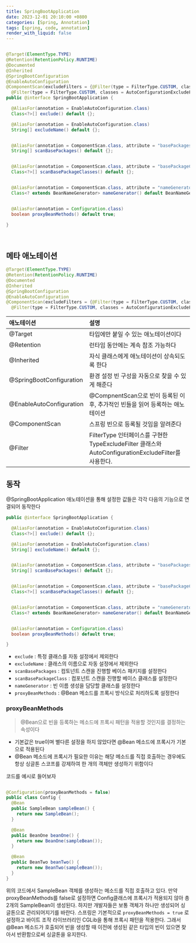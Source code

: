 ```yaml
---
title: SpringBootApplication
date: 2023-12-01 20:10:00 +0800
categories: [Spring, Annotation]
tags: [spring, code, annotation]
render_with_liquid: false
---
```


```java

@Target(ElementType.TYPE)
@Retention(RetentionPolicy.RUNTIME)
@Documented
@Inherited
@SpringBootConfiguration
@EnableAutoConfiguration
@ComponentScan(excludeFilters = {@Filter(type = FilterType.CUSTOM, classes = TypeExcludeFilter.class),
  @Filter(type = FilterType.CUSTOM, classes = AutoConfigurationExcludeFilter.class)})
public @interface SpringBootApplication {

  @AliasFor(annotation = EnableAutoConfiguration.class)
  Class<?>[] exclude() default {};

  @AliasFor(annotation = EnableAutoConfiguration.class)
  String[] excludeName() default {};


  @AliasFor(annotation = ComponentScan.class, attribute = "basePackages")
  String[] scanBasePackages() default {};


  @AliasFor(annotation = ComponentScan.class, attribute = "basePackageClasses")
  Class<?>[] scanBasePackageClasses() default {};


  @AliasFor(annotation = ComponentScan.class, attribute = "nameGenerator")
  Class<? extends BeanNameGenerator> nameGenerator() default BeanNameGenerator.class;


  @AliasFor(annotation = Configuration.class)
  boolean proxyBeanMethods() default true;

}
```

<br>

## 메타 애노테이션

```java
@Target(ElementType.TYPE)
@Retention(RetentionPolicy.RUNTIME)
@Documented
@Inherited
@SpringBootConfiguration
@EnableAutoConfiguration
@ComponentScan(excludeFilters = {@Filter(type = FilterType.CUSTOM, classes = TypeExcludeFilter.class),
  @Filter(type = FilterType.CUSTOM, classes = AutoConfigurationExcludeFilter.class)})
```

| 애노테이션                    | 설명                                                                                 |
|:-------------------------|:-----------------------------------------------------------------------------------|
| @Target                  | 타입에만 붙일 수 있는 애노테이션이다                                                               |
| @Retention               | 런타임 동안에는 계속 참조 가능하다                                                                |
| @Inherited               | 자식 클래스에게 애노테이션이 상속되도록 한다                                                           |
| @SpringBootConfiguration | 환경 설정 빈 구성을 자동으로 찾을 수 있게 해준다                                                       |
| @EnableAutoConfiguration | @CompnentScan으로 빈이 등록된 이후, 추가적인 빈들을 읽어 등록하는 애노테이션                                  |
| @ComponentScan           | 스프링 빈으로 등록될 것임을 알려준다                                                               |
| @Filter                  | FilterType 인터페이스를 구현한 TypeExcludeFilter 클래스와 AutoConfigurationExcludeFilter를 사용한다. |

## 동작

@SpringBootApplication 애노테이션을 통해 설정한 값들은 각각 다음의 기능으로 연결되어 동작한다

```java
public @interface SpringBootApplication {

  @AliasFor(annotation = EnableAutoConfiguration.class)
  Class<?>[] exclude() default {};

  @AliasFor(annotation = EnableAutoConfiguration.class)
  String[] excludeName() default {};


  @AliasFor(annotation = ComponentScan.class, attribute = "basePackages")
  String[] scanBasePackages() default {};


  @AliasFor(annotation = ComponentScan.class, attribute = "basePackageClasses")
  Class<?>[] scanBasePackageClasses() default {};


  @AliasFor(annotation = ComponentScan.class, attribute = "nameGenerator")
  Class<? extends BeanNameGenerator> nameGenerator() default BeanNameGenerator.class;


  @AliasFor(annotation = Configuration.class)
  boolean proxyBeanMethods() default true;

}
```

* `exclude` : 특정 클래스를 자동 설정에서 제외한다
* `excludeName` : 클래스의 이름으로 자동 설정에서 제외한다
* `scanBasePackages` : 컴토넌트 스캔을 진행할 베이스 패키지를 설정한다
* `scanBasePackageClass` : 컴포넌트 스캔을 진행할 베이스 클래스를 설정한다
* `nameGenerator` : 빈 이름 생성을 담당할 클래스를 설정한다
* `proxyBeanMethods` : @Bean 메소드를 프록시 방식으로 처리하도록 설정한다

### proxyBeanMethods

> @Bean으로 빈을 등록하는 메소드에 프록시 패턴을 적용할 것인지를 결정하는 속성이다

* 기본값은 true이며 별다른 설정을 하지 않았다면 @Bean 메소드에 프록시가 기본으로 적용된다
* @Bean 메소드에 프록시가 필요한 이유는 해당 메소드를 직접 호출하는 경우에도 항상 싱글톤 스코프를 강제하여 한 개의 객체만 생성하기 위함이다

코드를 예시로 들어보자

```java

@Configuration(proxyBeanMethods = false)
public class Config {
  @Bean
  public SampleBean sampleBean() {
    return new SampleBean();
  }

  @Bean
  public BeanOne beanOne() {
    return new BeanOne(sampleBean());
  }

  @Bean
  public BeanTwo beanTwo() {
    return new BeanTwo(sampleBean());
  }
}
```

위의 코드에서 SampleBean 객체를 생성하는 메소드를 직접 호출하고 있다.
만약 proxyBeanMethods를 false로 설정하면 Config클래스에 프록시가 적용되지 않아 총 2개의 SampleBean이 생성된다.
하지만 개발자들은 보통 객체가 하나만 생성되어 싱글톤으로 관리되어지기를 바란다.
스프링은 기본적으로 `proxyBeanMethods = true` 로 설정하고 바이트 조작 라이브러리인 CGLib을 통해 프록시 패턴을 적용한다.
그래서 @Bean 메소드가 호출되어 빈을 생성할 때 이전에 생성된 같은 타입의 빈이 있으면 찾아서 반환함으로써 싱글톤을 유지한다.

